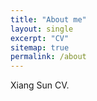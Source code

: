 ```yaml
---
title: "About me"
layout: single
excerpt: "CV"
sitemap: true
permalink: /about
---
```



Xiang Sun CV.